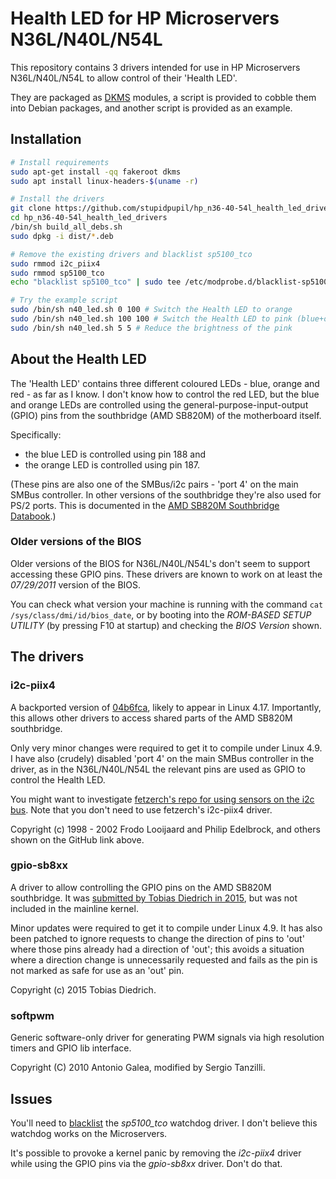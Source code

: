 # Health LED for HP Microservers N36L/N40L/N54L

This repository contains 3 drivers intended for use in HP Microservers N36L/N40L/N54L to allow control of their 'Health LED'.

They are packaged as [DKMS](https://en.wikipedia.org/wiki/Dynamic_Kernel_Module_Support) modules, a script is provided to cobble them into Debian packages, and another script is provided as an example.

## Installation
```sh
# Install requirements
sudo apt-get install -qq fakeroot dkms
sudo apt install linux-headers-$(uname -r)

# Install the drivers
git clone https://github.com/stupidpupil/hp_n36-40-54l_health_led_drivers.git
cd hp_n36-40-54l_health_led_drivers
/bin/sh build_all_debs.sh
sudo dpkg -i dist/*.deb

# Remove the existing drivers and blacklist sp5100_tco
sudo rmmod i2c_piix4
sudo rmmod sp5100_tco
echo "blacklist sp5100_tco" | sudo tee /etc/modprobe.d/blacklist-sp5100_tco.conf

# Try the example script
sudo /bin/sh n40_led.sh 0 100 # Switch the Health LED to orange
sudo /bin/sh n40_led.sh 100 100 # Switch the Health LED to pink (blue+orange)
sudo /bin/sh n40_led.sh 5 5 # Reduce the brightness of the pink

```

## About the Health LED
The 'Health LED' contains three different coloured LEDs - blue, orange and red - as far as I know.
I don't know how to control the red LED, but the blue and orange LEDs are 
controlled using the general-purpose-input-output (GPIO) pins from the southbridge (AMD SB820M) of the motherboard itself.

Specifically:
* the blue LED is controlled using pin 188 and 
* the orange LED is controlled using pin 187. 

(These pins are also one of the SMBus/i2c pairs - 'port 4' on the main SMBus controller. 
In other versions of the southbridge they're also used for PS/2 ports. This is documented in the [AMD SB820M Southbridge Databook](https://support.amd.com/TechDocs/47283.pdf).)

### Older versions of the BIOS
Older versions of the BIOS for N36L/N40L/N54L's don't seem to support accessing these GPIO pins. These drivers are known to work on at least the *07/29/2011* version of the BIOS. 

You can check what version your machine is running with the command `cat /sys/class/dmi/id/bios_date`, or by booting into the *ROM-BASED SETUP UTILITY* (by pressing F10 at startup) and checking the *BIOS Version* shown.

## The drivers

### i2c-piix4
A backported version of [04b6fca](https://github.com/torvalds/linux/commit/04b6fcaba346e1ce76321ba9b0fd549da4c37ac2), likely to appear in Linux 4.17. Importantly, this allows other drivers to access shared parts of the AMD SB820M southbridge.

Only very minor changes were required to get it to compile under Linux 4.9. I have also (crudely) disabled 'port 4' on the main SMBus controller in the driver, as in the N36L/N40L/N54L the relevant pins are used as GPIO to control the Health LED.

You might want to investigate [fetzerch's repo for using sensors on the i2c bus](https://github.com/fetzerch/hp-n54l-drivers). Note that you don't need to use fetzerch's i2c-piix4 driver.

Copyright (c) 1998 - 2002 Frodo Looijaard and Philip Edelbrock, and others shown on the GitHub link above.

### gpio-sb8xx
A driver to allow controlling the GPIO pins on the AMD SB820M southbridge. It was [submitted by Tobias Diedrich in 2015](https://patchwork.kernel.org/patch/6651771/), but was not included in the mainline kernel.

Minor updates were required to get it to compile under Linux 4.9. It has also been patched to ignore requests to change the direction of pins to 'out' where those pins already had a direction of 'out'; this avoids a situation where a direction change is unnecessarily requested and fails as the pin is not marked as safe for use as an 'out' pin.

Copyright (c) 2015 Tobias Diedrich.

### softpwm
Generic software-only driver for generating PWM signals via high resolution timers and GPIO lib interface.

Copyright (C) 2010 Antonio Galea, modified by Sergio Tanzilli.

## Issues
You'll need to [blacklist](https://wiki.debian.org/KernelModuleBlacklisting) the *sp5100_tco* watchdog driver. I don't believe this watchdog works on the Microservers.

It's possible to provoke a kernel panic by removing the *i2c-piix4* driver while using the GPIO pins via the *gpio-sb8xx* driver. Don't do that.
